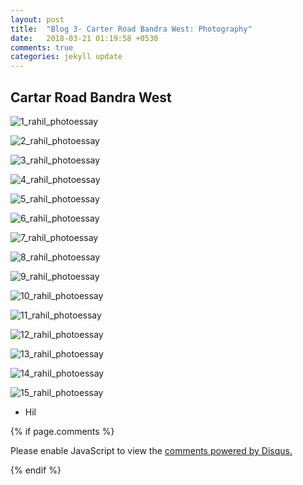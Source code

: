 ```yaml
---
layout: post
title:  "Blog 3- Carter Road Bandra West: Photography"
date:   2018-03-21 01:19:58 +0530
comments: true
categories: jekyll update
---
```

##  **Cartar Road Bandra West** <br/>


![1_rahil_photoessay](https://user-images.githubusercontent.com/36603621/38451619-1603ce98-3a51-11e8-9fa4-3b601989010b.JPG)

![2_rahil_photoessay](https://user-images.githubusercontent.com/36603621/38451620-16f484fa-3a51-11e8-9775-bce818e81148.JPG)

![3_rahil_photoessay](https://user-images.githubusercontent.com/36603621/38451622-1d1c7040-3a51-11e8-9506-47bbcd844972.JPG)

![4_rahil_photoessay](https://user-images.githubusercontent.com/36603621/38451623-1e34a04c-3a51-11e8-82e0-9838c8abad74.JPG)

![5_rahil_photoessay](https://user-images.githubusercontent.com/36603621/38451624-1f3ec080-3a51-11e8-9cdf-027152d3f2e5.JPG)

![6_rahil_photoessay](https://user-images.githubusercontent.com/36603621/38451632-4783673a-3a51-11e8-8de4-9d3b0d72c0cd.JPG)

![7_rahil_photoessay](https://user-images.githubusercontent.com/36603621/38451633-47e005ee-3a51-11e8-9bca-4064cf3942e5.JPG)

![8_rahil_photoessay](https://user-images.githubusercontent.com/36603621/38451635-482c417a-3a51-11e8-9193-2a66c2fca703.JPG)

![9_rahil_photoessay](https://user-images.githubusercontent.com/36603621/38451636-488a90d6-3a51-11e8-9a84-c007e1548e24.JPG)

![10_rahil_photoessay](https://user-images.githubusercontent.com/36603621/38451637-48db31c6-3a51-11e8-8b91-6c0124c2ba85.JPG)

![11_rahil_photoessay](https://user-images.githubusercontent.com/36603621/38451641-6022cf2e-3a51-11e8-962f-533013ae5c28.JPG)

![12_rahil_photoessay](https://user-images.githubusercontent.com/36603621/38451642-6086443c-3a51-11e8-9164-46e6f52e20a8.JPG)

![13_rahil_photoessay](https://user-images.githubusercontent.com/36603621/38451643-61036886-3a51-11e8-83b6-0987dddb7e16.JPG)

![14_rahil_photoessay](https://user-images.githubusercontent.com/36603621/38451644-61642b6c-3a51-11e8-87a8-c2eb89df4a18.JPG)

![15_rahil_photoessay](https://user-images.githubusercontent.com/36603621/38451645-61cedcfa-3a51-11e8-81d3-1d08c4729dff.JPG)

- Hil


{% if page.comments %}
<div id="disqus_thread"></div>
<script>

/**
*  RECOMMENDED CONFIGURATION VARIABLES: EDIT AND UNCOMMENT THE SECTION BELOW TO INSERT DYNAMIC VALUES FROM YOUR PLATFORM OR CMS.
*  LEARN WHY DEFINING THESE VARIABLES IS IMPORTANT: https://disqus.com/admin/universalcode/#configuration-variables*/
/*
var disqus_config = function () {
this.page.url = PAGE_URL;  // Replace PAGE_URL with your page's canonical URL variable
this.page.identifier = PAGE_IDENTIFIER; // Replace PAGE_IDENTIFIER with your page's unique identifier variable
};
*/
(function() { // DON'T EDIT BELOW THIS LINE
var d = document, s = d.createElement('script');
s.src = 'https://hil01-github-io.disqus.com/embed.js';
s.setAttribute('data-timestamp', +new Date());
(d.head || d.body).appendChild(s);
})();
</script>
<noscript>Please enable JavaScript to view the <a href="https://disqus.com/?ref_noscript">comments powered by Disqus.</a></noscript>

{% endif %}
